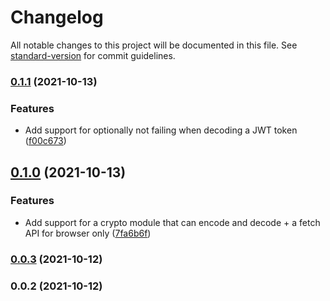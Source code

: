 # Changelog

All notable changes to this project will be documented in this file. See [standard-version](https://github.com/conventional-changelog/standard-version) for commit guidelines.

### [0.1.1](https://github.com/nicolasdao/puffy-core/compare/v0.1.0...v0.1.1) (2021-10-13)


### Features

* Add support for optionally not failing when decoding a JWT token ([f00c673](https://github.com/nicolasdao/puffy-core/commit/f00c673bd795ffd79c6b749c6c33df12895ebef4))

## [0.1.0](https://github.com/nicolasdao/puffy-core/compare/v0.0.3...v0.1.0) (2021-10-13)


### Features

* Add support for a crypto module that can encode and decode + a fetch API for browser only ([7fa6b6f](https://github.com/nicolasdao/puffy-core/commit/7fa6b6f05befe0b19a83ce03d25bb5754f8a0502))

### [0.0.3](https://github.com/nicolasdao/puffy-core/compare/v0.0.2...v0.0.3) (2021-10-12)

### 0.0.2 (2021-10-12)
